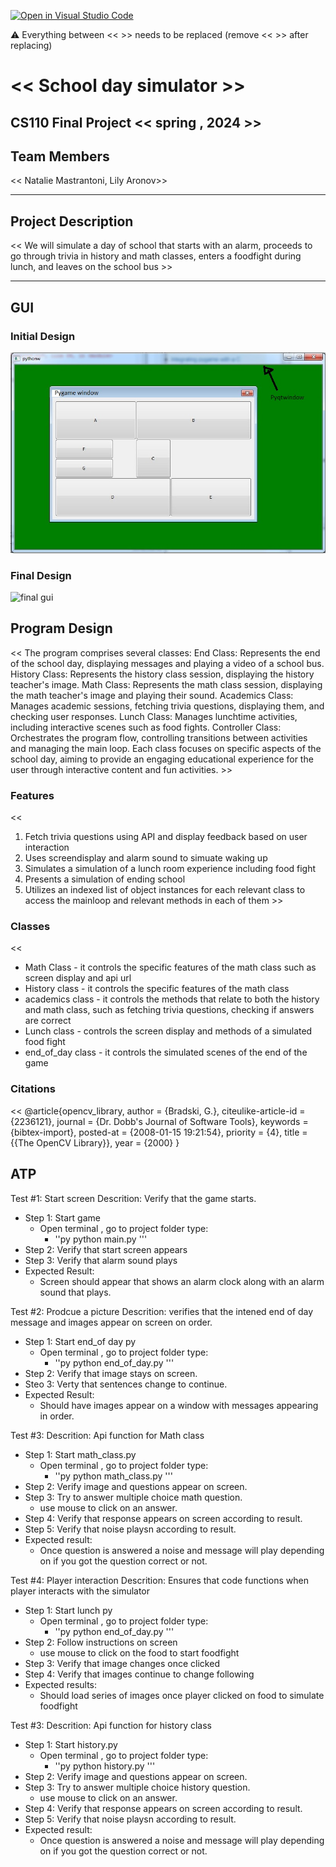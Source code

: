 [![Open in Visual Studio Code](https://classroom.github.com/assets/open-in-vscode-718a45dd9cf7e7f842a935f5ebbe5719a5e09af4491e668f4dbf3b35d5cca122.svg)](https://classroom.github.com/online_ide?assignment_repo_id=14587810&assignment_repo_type=AssignmentRepo)

:warning: Everything between << >> needs to be replaced (remove << >> after replacing)

# << School day simulator >>
## CS110 Final Project  << spring , 2024 >>

## Team Members

<< Natalie Mastrantoni, Lily Aronov>>

***

## Project Description

<< We will simulate a day of school that starts with an alarm, proceeds to go through trivia in history and math classes, enters a foodfight during lunch, and leaves on the school bus >>

***    

## GUI 



### Initial Design

![initial gui](assets/gui.jpg)

### Final Design

![final gui](assets/finalgui.jpg)

## Program Design
<< The program comprises several classes:
End Class: Represents the end of the school day, displaying messages and playing a video of a school bus.
History Class: Represents the history class session, displaying the history teacher's image.
Math Class: Represents the math class session, displaying the math teacher's image and playing their sound.
Academics Class: Manages academic sessions, fetching trivia questions, displaying them, and checking user responses.
Lunch Class: Manages lunchtime activities, including interactive scenes such as food fights.
Controller Class: Orchestrates the program flow, controlling transitions between activities and managing the main loop.
Each class focuses on specific aspects of the school day, aiming to provide an engaging educational experience for the user through interactive content and fun activities. >>


### Features
<<
1. Fetch trivia questions using API and display feedback based on user interaction 
2. Uses screendisplay and alarm sound to simuate waking up 
3. Simulates a simulation of a lunch room experience including food fight 
4. Presents a simulation of ending school 
5. Utilizes an indexed list of object instances for each relevant class to access the mainloop and relevant methods in each of them >>

### Classes
<<
- Math Class - it controls the specific features of the math class such as screen display and api url
- History class - it controls the specific features of the math class
- academics class - it controls the methods that relate to both the history and math class, such as fetching trivia questions, checking if answers are correct
- Lunch class - controls the screen display and methods of a simulated food fight
- end_of_day class - it controls the simulated scenes of the end of the game

### Citations
<< @article{opencv_library,
    author = {Bradski, G.},
    citeulike-article-id = {2236121},
    journal = {Dr. Dobb's Journal of Software Tools},
    keywords = {bibtex-import},
    posted-at = {2008-01-15 19:21:54},
    priority = {4},
    title = {{The OpenCV Library}},
    year = {2000}
}

## ATP
Test #1: Start screen
Descrition: Verify that the game starts.
- Step 1: Start game
    - Open terminal , go to project folder type:
        - ''py
        python main.py
        '''
- Step 2: Verify that start screen appears
- Step 3: Verify that alarm sound plays
- Expected Result:
   - Screen should appear that shows an alarm clock along with an alarm sound that plays.

Test #2: Prodcue a picture
Descrition: verifies that the intened end of day message and images appear on screen on order.
- Step 1: Start end_of day py
    - Open terminal , go to project folder type:
         - ''py
        python end_of_day.py
        '''
- Step 2: Verify that image stays on screen.
- Steo 3: Verty that sentences change to continue. 
- Expected Result:
    - Should have images appear on a window with messages appearing in order.

Test #3: 
Descrition: Api function for Math class
- Step 1: Start math_class.py 
    - Open terminal , go to project folder type:
         - ''py
        python math_class.py
        '''
- Step 2: Verify image and questions appear on screen.
- Step 3: Try to answer multiple choice math question.
    - use mouse to click on an answer.
- Step 4: Verify that response appears on screen according to result.
- Step 5: Verify that noise playsn according to result.
- Expected result:
    - Once question is answered a noise and message will play depending on if you got the question correct or not.

Test #4: Player interaction
Descrition: Ensures that code functions when player interacts with the simulator
- Step 1: Start lunch py
    - Open terminal , go to project folder type:
         - ''py
        python end_of_day.py
        '''
- Step 2: Follow instructions on screen
    - use mouse to click on the food to start foodfight
- Step 3: Verify that image changes once clicked
- Step 4: Verify that images continue to change following
- Expected results:
    - Should load series of images once player clicked on food to simulate foodfight

Test #3: 
Descrition: Api function for history class
- Step 1: Start history.py 
    - Open terminal , go to project folder type:
         - ''py
        python history.py
        '''
- Step 2: Verify image and questions appear on screen.
- Step 3: Try to answer multiple choice history question.
    - use mouse to click on an answer.
- Step 4: Verify that response appears on screen according to result.
- Step 5: Verify that noise playsn according to result.
- Expected result:
    - Once question is answered a noise and message will play depending on if you got the question correct or not.
